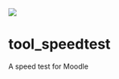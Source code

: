 <a href="https://travis-ci.org/catalyst/moodle-tool_speedtest">
<img src="https://travis-ci.org/catalyst/moodle-tool_speedtest.svg?branch=master">
</a>

# tool_speedtest
A speed test for Moodle

